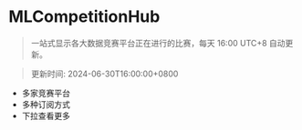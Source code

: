 # MLCompetitionHub

> 一站式显示各大数据竞赛平台正在进行的比赛，每天 16:00 UTC+8 自动更新。
  
> 更新时间: 2024-06-30T16:00:00+0800 

* 多家竞赛平台
* 多种订阅方式
* 下拉查看更多